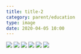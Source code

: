 ```yaml
---
title: title-2
category: parent/education
type: image
date: 2020-04-05 10:00
---
```


![](../../static/images/education7.webp)
![](../../static/images/education8.webp)
![](../../static/images/education9.webp)
![](../../static/images/education10.webp)
![](../../static/images/education11.webp)
![](../../static/images/education12.webp)